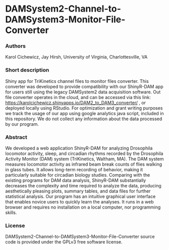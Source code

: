 # DAMSystem2-Channel-to-DAMSystem3-Monitor-File-Converter

### Authors
Karol Cichewicz, Jay Hirsh, University of Virginia, Charlottesville, VA

### Short description
Shiny app for TriKinetics channel files to monitor files converter. This converter was developed to provide compatibility with our ShinyR-DAM app for users still using the legacy DAMSystem2 data acquisition software. Out file converter operates in the cloud, and can be accessed via this link: https://karolcichewicz.shinyapps.io/DAM2_to_DAM3_converter/ , or deployed locally using RStudio. For optimization and grant writing purposes we track the usage of our app using google analytics java script, included in this repository. We do not collect any information about the data processed by our program.

### Abstract
We developed a web application ShinyR-DAM for analyzing Drosophila locomotor activity, sleep, and circadian rhythms recorded by the Drosophila Activity Monitor (DAM) system (TriKinetics, Waltham, MA). The DAM system measures locomotor activity as infrared beam break counts of flies walking in glass tubes. It allows long-term recording of behavior, making it particularly suitable for circadian biology studies. Comparing with the existing programs for DAM data analysis, ShinyR-DAM substantially decreases the complexity and time required to analyze the data, producing aesthetically pleasing plots, summary tables, and data files for further statistical analysis. Our program has an intuitive graphical user interface that enables novice users to quickly learn the analyses. It runs in a web browser and requires no installation on a local computer, nor programming skills.

### License
DAMSystem2-Channel-to-DAMSystem3-Monitor-File-Converter source code is provided under the GPLv3 free software license.
